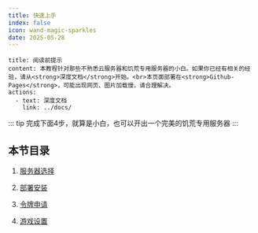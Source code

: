 ```yaml
---
title: 快速上手
index: false
icon: wand-magic-sparkles
date: 2025-05-28
---
```


```component VPBanner
title: 阅读前提示
content: 本教程针对那些不熟悉云服务器和饥荒专用服务器的小白。如果你已经有相关的经验，请从<strong>深度文档</strong>开始。<br>本页面部署在<strong>Github-Pages</strong>，可能出现网页、图片加载慢，请合理解决。
actions:
  - text: 深度文档
    link: ../docs/
```

::: tip
完成下面4步，就算是小白，也可以开出一个完美的饥荒专用服务器
:::

## 本节目录
1. [服务器选择](server.md)  

2. [部署安装](install.md)  

3. [令牌申请](token.md)  

4. [游戏设置](setting.md)  
